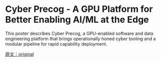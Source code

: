 
# Cyber Precog - A GPU Platform for Better Enabling AI/ML at the Edge

This poster describes Cyber Precog, a GPU-enabled software and data engineering platform that brings operationally honed cyber tooling and a modular pipeline for rapid capability deployment.

[原文｜original](https://insights.sei.cmu.edu/library/cyber-precog-a-gpu-platform-for-better-enabling-aiml-at-the-edge/)
        